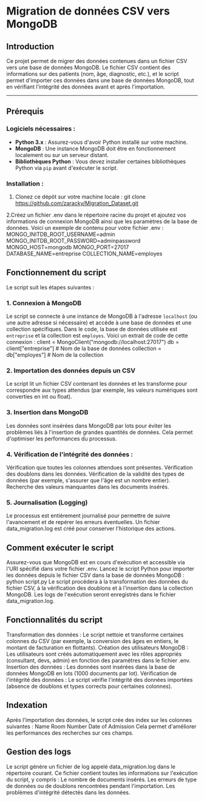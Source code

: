 # Migration de données CSV vers MongoDB
## Introduction

Ce projet permet de migrer des données contenues dans un fichier CSV vers une base de données MongoDB. Le fichier CSV contient des informations sur des patients (nom, âge, diagnostic, etc.), et le script permet d'importer ces données dans une base de données MongoDB, tout en vérifiant l'intégrité des données avant et après l'importation.

---

## Prérequis

### Logiciels nécessaires :

- **Python 3.x** : Assurez-vous d'avoir Python installé sur votre machine.
- **MongoDB** : Une instance MongoDB doit être en fonctionnement localement ou sur un serveur distant.
- **Bibliothèques Python** : Vous devez installer certaines bibliothèques Python via `pip` avant d'exécuter le script.

### Installation :
1. Clonez ce dépôt sur votre machine locale :
git clone https://github.com/zaracky/Migration_Dataset.git

2.Créez un fichier .env dans le répertoire racine du projet et ajoutez vos informations de connexion MongoDB ainsi que les paramètres de la base de données. Voici un exemple de contenu pour votre fichier .env :
MONGO_INITDB_ROOT_USERNAME=admin
MONGO_INITDB_ROOT_PASSWORD=adminpassword
MONGO_HOST=mongodb
MONGO_PORT=27017
DATABASE_NAME=entreprise
COLLECTION_NAME=employes

## Fonctionnement du script

Le script suit les étapes suivantes :

### 1. Connexion à MongoDB

Le script se connecte à une instance de MongoDB à l'adresse `localhost` (ou une autre adresse si nécessaire) et accède à une base de données et une collection spécifiques. Dans le code, la base de données utilisée est `entreprise` et la collection est `employes`. Voici un extrait de code de cette connexion :
client = MongoClient("mongodb://localhost:27017")
db = client["entreprise"]  # Nom de la base de données
collection = db["employes"]  # Nom de la collection

### 2. Importation des données depuis un CSV
Le script lit un fichier CSV contenant les données et les transforme pour correspondre aux types attendus (par exemple, les valeurs numériques sont converties en int ou float).

### 3. Insertion dans MongoDB
Les données sont insérées dans MongoDB par lots pour éviter les problèmes liés à l'insertion de grandes quantités de données. Cela permet d'optimiser les performances du processus.

### 4. Vérification de l'intégrité des données :
Vérification que toutes les colonnes attendues sont présentes.
Vérification des doublons dans les données.
Vérification de la validité des types de données (par exemple, s'assurer que l'âge est un nombre entier).
Recherche des valeurs manquantes dans les documents insérés.
### 5. Journalisation (Logging)
Le processus est entièrement journalisé pour permettre de suivre l'avancement et de repérer les erreurs éventuelles. Un fichier data_migration.log est créé pour conserver l'historique des actions.

## Comment exécuter le script
Assurez-vous que MongoDB est en cours d'exécution et accessible via l'URI spécifié dans votre fichier .env.
Lancez le script Python pour importer les données depuis le fichier CSV dans la base de données MongoDB :
python script.py
Le script procédera à la transformation des données du fichier CSV, à la vérification des doublons et à l'insertion dans la collection MongoDB. Les logs de l'exécution seront enregistrés dans le fichier data_migration.log.

## Fonctionnalités du script
Transformation des données : Le script nettoie et transforme certaines colonnes du CSV (par exemple, la conversion des âges en entiers, le montant de facturation en flottants).
Création des utilisateurs MongoDB : Les utilisateurs sont créés automatiquement avec les rôles appropriés (consultant, devs, admin) en fonction des paramètres dans le fichier .env.
Insertion des données : Les données sont insérées dans la base de données MongoDB en lots (1000 documents par lot).
Vérification de l'intégrité des données : Le script vérifie l'intégrité des données importées (absence de doublons et types corrects pour certaines colonnes).

## Indexation
Après l'importation des données, le script crée des index sur les colonnes suivantes :
Name
Room Number
Date of Admission
Cela permet d'améliorer les performances des recherches sur ces champs.

## Gestion des logs
Le script génère un fichier de log appelé data_migration.log dans le répertoire courant. Ce fichier contient toutes les informations sur l'exécution du script, y compris :
Le nombre de documents insérés.
Les erreurs de type de données ou de doublons rencontrées pendant l'importation.
Les problèmes d'intégrité détectés dans les données.

